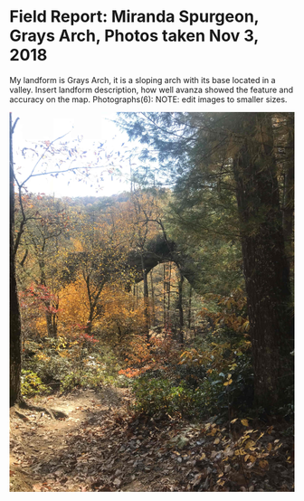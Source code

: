 # Field Report: Miranda Spurgeon, Grays Arch, Photos taken Nov 3, 2018

 My landform is Grays Arch, it is a sloping arch with its base located in a valley. Insert landform description, how well avanza showed the feature and accuracy on the map. 
 Photographs(6):
 NOTE: edit images to smaller sizes. 

![Trying to put a photo in](graphics/photo1.jpg)